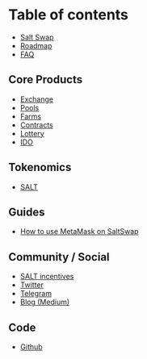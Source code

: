 # Table of contents

- [Salt Swap](README.md)
- [Roadmap](roadmap.md)
- [FAQ](faq.md)

## Core Products

- [Exchange](core-products/saltswap-exchange.md)
- [Pools](core-products/saltswap-pools.md)
- [Farms](core-products/farms.md)
- [Contracts](core-products/contracts.md)
- [Lottery](core-products/lottery.md)
- [IDO](core-products/ido.md)
  <!-- - [Voting](core-products/voting.md) -->
  <!-- - [Analytics](core-products/saltswap-analytics.md) -->

## Tokenomics

- [SALT](tokenomics/salt.md)

## Guides

- [How to use MetaMask on SaltSwap](guides/saltswap-metamask.md)

## Community / Social

- [SALT incentives](community-social/incentives.md)
- [Twitter](community-social/untitled.md)
- [Telegram](community-social/telegram.md)
- [Blog \(Medium\)](community-social/blog-medium.md)

## Code

- [Github](code/github.md)
